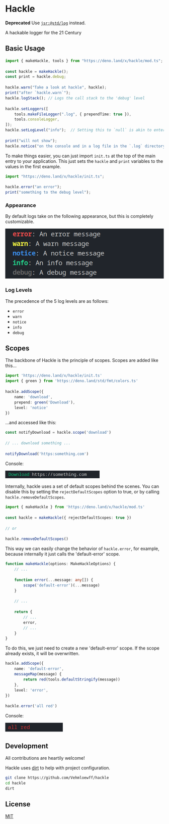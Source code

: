 # Hackle

**Deprecated** Use [`jsr:@std/log`](https://jsr.io/@std/log) instead.

A hackable logger for the 21 Century

## Basic Usage

```ts
import { makeHackle, tools } from "https://deno.land/x/hackle/mod.ts";

const hackle = makeHackle();
const print = hackle.debug;

hackle.warn("Take a look at hackle", hackle);
print("after `hackle.warn`");
hackle.logStack(); // Logs the call stack to the 'debug' level

hackle.setLoggers([
	tools.makeFileLogger(".log", { prependTime: true }),
	tools.consoleLogger,
]);
hackle.setLogLevel("info");  // Setting this to `null` is akin to entering silent mode

print("will not show");
hackle.notice("on the console and in a log file in the `.log` directory");
```

To make things easier, you can just import `init.ts` at the top of the main entry to your application. This just sets the `hackle` and `print` variables to the values in the first example.

```ts
import "https://deno.land/x/hackle/init.ts";

hackle.error("an error");
print("something to the debug level");
```

### Appearance

By default logs take on the following appearance, but this is completely customizable.

![Logs Screenshot](screenshots/default-appearance.png)

### Log Levels

The precedence of the 5 log levels are as follows:
- `error`
- `warn`
- `notice`
- `info`
- `debug`

## Scopes

The backbone of Hackle is the principle of scopes. Scopes are added like this...

```ts
import 'https://deno.land/x/hackle/init.ts'
import { green } from 'https://deno.land/std/fmt/colors.ts'

hackle.addScope({
	name: 'download',
	prepend: green('Download'),
	level: 'notice'
})
```

...and accessed like this:

```ts
const notifyDownload = hackle.scope('download')

// ... download something ...

notifyDownload('https:something.com')
```

Console:

<img src="screenshots/download-scope.png" width="300">

Internally, hackle uses a set of default scopes behind the scenes.  You can disable this by setting the `rejectDefaultScopes` option to true, or by calling `hackle.removeDefaultScopes`.

```ts
import { makeHackle } from 'https://deno.land/x/hackle/mod.ts'

const hackle = makeHackle({ rejectDefaultScopes: true })

// or

hackle.removeDefaultScopes()
```

This way we can easily change the behavior of `hackle.error`, for example, because internally it just calls the 'default-error' scope.

```ts
function makeHackle(options: MakeHackleOptions) {
	// ...

	function error(...message: any[]) {
		scope('default-error')(...message)
	}

	// ...

	return {
		// ...
		error,
		// ...
	}
}
```

To do this, we just need to create a new 'default-error' scope.  If the scope already exists, it will be overwritten.

```ts
hackle.addScope({
	name: 'default-error',
	messageMap(message) {
		return red(tools.defaultStringify(message))
	},
	level: 'error',
})

hackle.error('all red')
```

Console:

![All Red Error](screenshots/all-red.png)

## Development

All contributions are heartily welcome!

Hackle uses [dirt](https://github.com/Vehmloewff/dirt-cli) to help with project configuration.

```sh
git clone https://github.com/Vehmloewff/hackle
cd hackle
dirt
```

## License

[MIT](./LICENSE)
